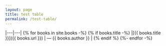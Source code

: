 ```yaml
---
layout: page
title: test table
permalink: /test-table/
---
```


|---|---|
{% for books in site.books -%}
{% if books.title -%}
|[{{ books.title }}]({{ books.url }})  |   — {{ books.author }}  |
{% endif %}
{%- endfor -%}
          
